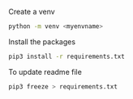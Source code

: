Create a venv

```bash
python -m venv <myenvname>
```

Install the packages

```bash
pip3 install -r requirements.txt
```

To update readme file
```bash
pip3 freeze > requirements.txt
```